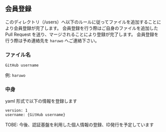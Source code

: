 ## 会員登録

このディレクトリ（/users）へ以下のルールに従ってファイルを追加することにより会員登録が完了します。
会員登録を行う際はご自身のファイルを追加した Pull Request を送り、マージされることにより登録が完了します。
会員登録を行う際は予め連絡先を `haruwo` へご連絡下さい。

### ファイル名

`GitHub username`

例: `haruwo`

### 中身

yaml 形式で以下の情報を登録します

```
version: 1
username: {GitHub username}
```

TOBE: 今後、認証基盤を利用した個人情報の登録、ID発行を予定しています
